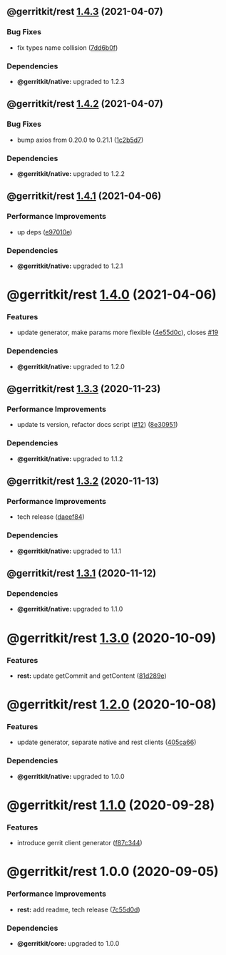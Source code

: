 ## @gerritkit/rest [1.4.3](https://github.com/gerritkit/client/compare/@gerritkit/rest@1.4.2...@gerritkit/rest@1.4.3) (2021-04-07)


### Bug Fixes

* fix types name collision ([7dd6b0f](https://github.com/gerritkit/client/commit/7dd6b0f73865e0ebcd00ba25b09b92026fcc4a8d))





### Dependencies

* **@gerritkit/native:** upgraded to 1.2.3

## @gerritkit/rest [1.4.2](https://github.com/gerritkit/client/compare/@gerritkit/rest@1.4.1...@gerritkit/rest@1.4.2) (2021-04-07)


### Bug Fixes

* bump axios from 0.20.0 to 0.21.1 ([1c2b5d7](https://github.com/gerritkit/client/commit/1c2b5d74ff63513a455a778f74da4b4f88f5e2c4))





### Dependencies

* **@gerritkit/native:** upgraded to 1.2.2

## @gerritkit/rest [1.4.1](https://github.com/gerritkit/client/compare/@gerritkit/rest@1.4.0...@gerritkit/rest@1.4.1) (2021-04-06)


### Performance Improvements

* up deps ([e97010e](https://github.com/gerritkit/client/commit/e97010e040cd69cbb957e65b6f13432876a17ca3))





### Dependencies

* **@gerritkit/native:** upgraded to 1.2.1

# @gerritkit/rest [1.4.0](https://github.com/gerritkit/client/compare/@gerritkit/rest@1.3.3...@gerritkit/rest@1.4.0) (2021-04-06)


### Features

* update generator, make params more flexible ([4e55d0c](https://github.com/gerritkit/client/commit/4e55d0c55e03e2d4d1ab0063d531c4724b3b37ef)), closes [#19](https://github.com/gerritkit/client/issues/19)





### Dependencies

* **@gerritkit/native:** upgraded to 1.2.0

## @gerritkit/rest [1.3.3](https://github.com/gerritkit/client/compare/@gerritkit/rest@1.3.2...@gerritkit/rest@1.3.3) (2020-11-23)


### Performance Improvements

* update ts version, refactor docs script ([#12](https://github.com/gerritkit/client/issues/12)) ([8e30951](https://github.com/gerritkit/client/commit/8e309517c6d8abfc91ff14477184ce341c1c4473))





### Dependencies

* **@gerritkit/native:** upgraded to 1.1.2

## @gerritkit/rest [1.3.2](https://github.com/gerritkit/client/compare/@gerritkit/rest@1.3.1...@gerritkit/rest@1.3.2) (2020-11-13)


### Performance Improvements

* tech release ([daeef84](https://github.com/gerritkit/client/commit/daeef84c562b2fe66c5f791d4fa7dbe8a7d55843))





### Dependencies

* **@gerritkit/native:** upgraded to 1.1.1

## @gerritkit/rest [1.3.1](https://github.com/gerritkit/client/compare/@gerritkit/rest@1.3.0...@gerritkit/rest@1.3.1) (2020-11-12)





### Dependencies

* **@gerritkit/native:** upgraded to 1.1.0

# @gerritkit/rest [1.3.0](https://github.com/gerritkit/client/compare/@gerritkit/rest@1.2.0...@gerritkit/rest@1.3.0) (2020-10-09)


### Features

* **rest:** update getCommit and getContent ([81d289e](https://github.com/gerritkit/client/commit/81d289e8d3497606f958c8a76f24b3ef7afae083))

# @gerritkit/rest [1.2.0](https://github.com/gerritkit/client/compare/@gerritkit/rest@1.1.0...@gerritkit/rest@1.2.0) (2020-10-08)


### Features

* update generator, separate native and rest clients ([405ca66](https://github.com/gerritkit/client/commit/405ca66426fea60518cf1117e1817bfb8ee8b211))





### Dependencies

* **@gerritkit/native:** upgraded to 1.0.0

# @gerritkit/rest [1.1.0](https://github.com/gerritkit/client/compare/@gerritkit/rest@1.0.0...@gerritkit/rest@1.1.0) (2020-09-28)


### Features

* introduce gerrit client generator ([f87c344](https://github.com/gerritkit/client/commit/f87c344aeeb7c359e66f3c6a9413c4c5bc561b33))

# @gerritkit/rest 1.0.0 (2020-09-05)


### Performance Improvements

* **rest:** add readme, tech release ([7c55d0d](https://github.com/gerritkit/client/commit/7c55d0d3771e7d3fc9381263b536d222af89f08e))





### Dependencies

* **@gerritkit/core:** upgraded to 1.0.0
